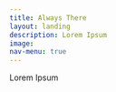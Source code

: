 ```yaml
---
title: Always There
layout: landing
description: Lorem Ipsum
image:
nav-menu: true
---
```


Lorem Ipsum
